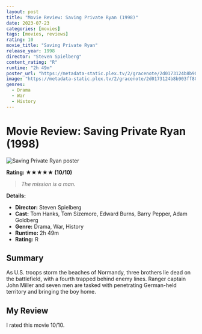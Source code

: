 ```yaml
---
layout: post
title: "Movie Review: Saving Private Ryan (1998)"
date: 2023-07-23
categories: [movies]
tags: [movies, reviews]
rating: 10
movie_title: "Saving Private Ryan"
release_year: 1998
director: "Steven Spielberg"
content_rating: "R"
runtime: "2h 49m"
poster_url: "https://metadata-static.plex.tv/2/gracenote/2d0173124b8b903ff80a4beb593396ad.jpg"
image: "https://metadata-static.plex.tv/2/gracenote/2d0173124b8b903ff80a4beb593396ad.jpg"
genres: 
  - Drama
  - War
  - History
---
```


# Movie Review: Saving Private Ryan (1998)


<div class="movie-poster">
  <img src="https://metadata-static.plex.tv/2/gracenote/2d0173124b8b903ff80a4beb593396ad.jpg" alt="Saving Private Ryan poster" />
</div>


**Rating: ★★★★★ (10/10)**


> *The mission is a man.*


**Details:**
- **Director:** Steven Spielberg
- **Cast:** Tom Hanks, Tom Sizemore, Edward Burns, Barry Pepper, Adam Goldberg
- **Genre:** Drama, War, History
- **Runtime:** 2h 49m
- **Rating:** R

## Summary

As U.S. troops storm the beaches of Normandy, three brothers lie dead on the battlefield, with a fourth trapped behind enemy lines. Ranger captain John Miller and seven men are tasked with penetrating German-held territory and bringing the boy home.

## My Review

I rated this movie 10/10.


